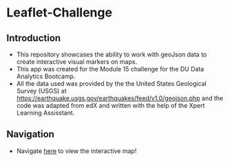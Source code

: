 # Leaflet-Challenge

<h2> Introduction </h2>

* This repository showcases the ability to work with geoJson data to create interactive visual markers on maps.
* This app was created for the Module 15 challenge for the DU Data Analytics Bootcamp.
* All the data used was provided by the the United States Geological Survey (USGS) at https://earthquake.usgs.gov/earthquakes/feed/v1.0/geojson.php and the code was adapted from edX and written with the help of the Xpert Learning Assisstant. 

<h2> Navigation </h2>


* Navigate [here](https://jackrunge.github.io/leaflet-challenge) to view the interactive map!

